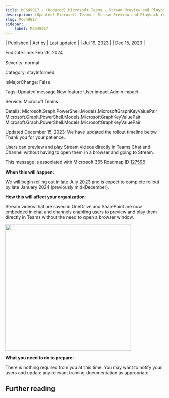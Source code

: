 ```yaml
---
title: MC649917 - (Updated) Microsoft Teams - Stream Preview and Playback in Teams Chat and Channels
description: (Updated) Microsoft Teams - Stream Preview and Playback in Teams Chat and Channels
slug: MC649917
sidebar:
    label: MC649917
---
```


| Published | Act by | Last updated |
| Jul 19, 2023 |  | Dec 15, 2023 |

EndDateTime: Feb 26, 2024

Severity: normal

Category: stayInformed

IsMajorChange: False

Tags: Updated message New feature User impact Admin impact

Service: Microsoft Teams

Details: Microsoft.Graph.PowerShell.Models.MicrosoftGraphKeyValuePair Microsoft.Graph.PowerShell.Models.MicrosoftGraphKeyValuePair Microsoft.Graph.PowerShell.Models.MicrosoftGraphKeyValuePair

<p style="">Updated December 15, 2023: We have updated the rollout timeline below. Thank you for your patience.</p><p style="">Users can preview and play Stream videos directly in Teams Chat and Channel without having to open them in a browser and going to Stream.&nbsp;<br></p>
<p>This message is associated with Microsoft 365 Roadmap ID <a href="https://www.microsoft.com/microsoft-365/roadmap?filters=&amp;searchterms=127596" target="_blank">127596</a><br></p>

<p><b>When this will happen:</b></p><p>We will begin rolling out in late July 2023 and is expect to complete rollout by late January 2024 (previously mid-December).<br></p>

<p><b>How this will affect your organization:</b><br></p>

<p>Stream videos that are saved in OneDrive and SharePoint are now embedded in chat and channels enabling users to preview and play them directly in Teams without the need to open a browser window.</p><p><img src="https://img-prod-cms-rt-microsoft-com.akamaized.net/cms/api/am/imageFileData/RW182Py?ver=b705" style="width: 400px;" "alt="view" of="" stream="" video="" in="" teams"=""><br></p>
<p><b>What you need to do to prepare:</b><br></p>
<p>There is nothing required from you at this time. You may want to notify your users and update any relevant training documentation as appropriate.</p>

## Further reading
